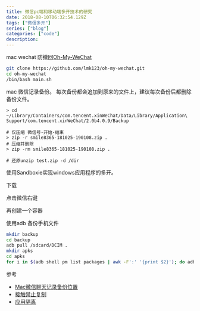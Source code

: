 ```yaml
---
title: 微信pc端和移动端多开技术的研究 
date: 2018-08-10T06:32:54.129Z
tags: ["微信多开"]
series: ["blog"]
categories: ["code"]
description:
---
```


mac wechat 防撤回[Oh-My-WeChat](https://github.com/lmk123/oh-my-wechat)
```bash
git clone https://github.com/lmk123/oh-my-wechat.git
cd oh-my-wechat
/bin/bash main.sh
```

mac 微信记录备份。
每次备份都会追加到原来的文件上，建议每次备份后都删除备份文件。
```shell
> cd ~/Library/Containers/com.tencent.xinWeChat/Data/Library/Application\ Support/com.tencent.xinWeChat/2.0b4.0.9/Backup

# 仅压缩 微信号-开始-结束
> zip -r smile8365-181025-190108.zip . 
# 压缩并删除
> zip -rm smile8365-181025-190108.zip .

# 还原unzip test.zip -d /dir
```
使用Sandboxie实现windows应用程序的多开。

下载

点击微信右键

再创建一个容器

使用adb 备份手机文件

```bash
mkdir backup
cd backup
adb pull /sdcard/DCIM .
mkdir apks
cd apks
for i in $(adb shell pm list packages | awk -F':' '{print $2}'); do adb pull "$(adb shell pm path $i | awk -F':' '{print $2}')"; mv base.apk $i.apk 2&> /dev/null ;done
```

参考  
- [Mac微信聊天记录备份位置](https://www.zhihu.com/question/50022284/answer/123677875)
- [接触禁止复制](https://zhuanlan.zhihu.com/p/32155254)
- [应用隔离](https://www.zhihu.com/question/25395183/answer/79937376)